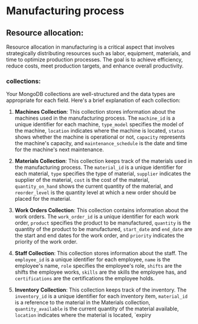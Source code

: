 
# Manufacturing process
## **Resource allocation:**

Resource allocation in manufacturing is a critical aspect that involves strategically distributing resources such as labor, equipment, materials, and time to optimize production processes. The goal is to achieve efficiency, reduce costs, meet production targets, and enhance overall productivity.

### **collections:**

Your MongoDB collections are well-structured and the data types are appropriate for each field. Here's a brief explanation of each collection:

1. **Machines Collection**: This collection stores information about the machines used in the manufacturing process. The `machine_id` is a unique identifier for each machine, `type_model` specifies the model of the machine, `location` indicates where the machine is located, `status` shows whether the machine is operational or not, `capacity` represents the machine's capacity, and `maintenance_schedule` is the date and time for the machine's next maintenance.

2. **Materials Collection**: This collection keeps track of the materials used in the manufacturing process. The `material_id` is a unique identifier for each material, `type` specifies the type of material, `supplier` indicates the supplier of the material, `cost` is the cost of the material, `quantity_on_hand` shows the current quantity of the material, and `reorder_level` is the quantity level at which a new order should be placed for the material.

3. **Work Orders Collection**: This collection contains information about the work orders. The `work_order_id` is a unique identifier for each work order, `product` specifies the product to be manufactured, `quantity` is the quantity of the product to be manufactured, `start_date` and `end_date` are the start and end dates for the work order, and `priority` indicates the priority of the work order.

4. **Staff Collection**: This collection stores information about the staff. The `employee_id` is a unique identifier for each employee, `name` is the employee's name, `role` specifies the employee's role, `shifts` are the shifts the employee works, `skills` are the skills the employee has, and `certifications` are the certifications the employee holds.

5. **Inventory Collection**: This collection keeps track of the inventory. The `inventory_id` is a unique identifier for each inventory item, `material_id` is a reference to the material in the Materials collection, `quantity_available` is the current quantity of the material available, `location` indicates where the material is located, `expiry


